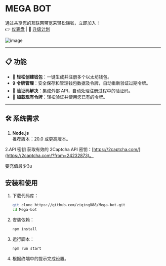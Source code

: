 # **MEGA BOT**
通过共享您的互联网带宽来轻松赚钱，立即加入！  
👉 [仪表盘](https://app.megafin.xyz/upgrade?ref=a329efba) | 🌟 [升级计划](https://app.megafin.xyz/upgrade?ref=a329efba)

![image](https://github.com/user-attachments/assets/5657ad52-23f2-47fd-ac4d-6073c713a0ff)


---

## **📋 功能**

- 🚀 **轻松创建钱包**：一键生成并注册多个以太坊钱包。
- 🔒 **令牌管理**：安全保存和管理钱包数据及令牌，自动重新验证过期令牌。
- 🤖 **验证码解决**：集成外部 API，自动处理注册过程中的验证码。
- 📂 **加载现有令牌**：轻松验证并使用您已有的令牌。

---

## **🛠 系统需求**
1. **Node.js**  
   推荐版本：20.0 或更高版本。  

2.API 密钥
 获取有效的 2Captcha API 密钥：[https://2captcha.com/](https://2captcha.com/?from=24232873)。

要充值最少3u

## 安装和使用

1. 下载代码库：
    ```bash
    git clone https://github.com/ziqing888/Mega-bot.git
    cd Mega-bot
    ```
2. 安装依赖：
    ```bash
    npm install
    ```
3. 运行脚本：
    ```bash
    npm run start
    ```
4. 根据终端中的提示完成设置。


